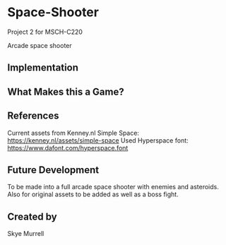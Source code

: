 # Space-Shooter
Project 2 for MSCH-C220

Arcade space shooter

## Implementation

## What Makes this a Game?

## References
Current assets from Kenney.nl Simple Space: https://kenney.nl/assets/simple-space
Used Hyperspace font: https://www.dafont.com/hyperspace.font

## Future Development
To be made into a full arcade space shooter with enemies and asteroids. Also for original assets to be added as well as a boss fight.

## Created by
Skye Murrell
